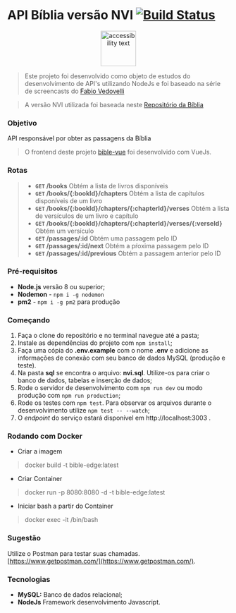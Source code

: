 # API Bíblia versão NVI [![Build Status](https://travis-ci.org/rribeiro1/bible-edge.svg?branch=master)](https://travis-ci.org/rribeiro1/bible-edge)

<p align="center">
  <img src="https://github.com/rribeiro1/bible-edge/blob/master/resources/images/icon.png" width="80" alt="accessibility text">
</p>

> Este projeto foi desenvolvido como objeto de estudos do desenvolvimento de API's utilizando NodeJs e foi baseado na série de screencasts do [Fabio Vedovelli](https://www.youtube.com/playlist?list=PLFJmwzuHdBRTBbkyH0gATtDhj6ikOIkMy)

> A versão NVI utilizada foi baseada neste [Repositório da Bíblia](https://github.com/thiagobodruk/biblia)

### Objetivo

API responsável por obter as passagens da Bíblia

> O frontend deste projeto [bible-vue](https://github.com/rribeiro1/bible-vue) foi desenvolvido com VueJs.

### Rotas

> - **`GET` /books** Obtém a lista de livros disponíveis
> - **`GET` /books/{:bookId}/chapters** Obtém a lista de capítulos disponíveis de um livro
> - **`GET` /books/{:bookId}/chapters/{:chapterId}/verses** Obtém a lista de versículos de um livro e capítulo
> - **`GET` /books/{:bookId}/chapters/{:chapterId}/verses/{:verseId}** Obtém um versículo
> - **`GET` /passages/:id** Obtém uma passagem pelo ID
> - **`GET` /passages/:id/next** Obtém a pŕoxima passagem pelo ID
> - **`GET` /passages/:id/previous** Obtém a passagem anterior pelo ID

### Pré-requisitos

- **Node.js** versão 8 ou superior;
- **Nodemon** - `npm i -g nodemon`
- **pm2** - `npm i -g pm2` para produção

### Começando

1. Faça o clone do repositório e no terminal navegue até a pasta;
2. Instale as dependências do projeto com `npm install`;
3. Faça uma cópia do **.env.example** com o nome **.env** e adicione as informações de conexão com seu banco de dados MySQL (produção e teste).
4. Na pasta **sql** se encontra o arquivo: **nvi.sql**. Utilize-os para criar o banco de dados, tabelas e inserção de dados;
5. Rode o servidor de desenvolvimento com `npm run dev` ou modo produção com `npm run production`;
6. Rode os testes com `npm test`. Para observar os arquivos durante o desenvolvimento utilize `npm test -- --watch`;
7. O *endpoint* do serviço estará disponível em http://localhost:3003 .

### Rodando com Docker

- Criar a imagem
> docker build -t bible-edge:latest

- Criar Container
> docker run -p 8080:8080 -d -t bible-edge:latest

- Iniciar bash a partir do Container
> docker exec -it <container id> /bin/bash

### Sugestão

Utilize o Postman para testar suas chamadas. [https://www.getpostman.com/](https://www.getpostman.com/).

### Tecnologias

- **MySQL:** Banco de dados relacional;
- **NodeJs** Framework desenvolvimento Javascript.
